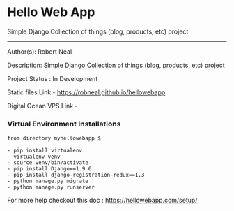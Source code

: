 # Hello Web App
Simple Django Collection of things (blog, products, etc) project 

---

Author(s): Robert Neal

Description: Simple Django Collection of things (blog, products, etc) project  

Project Status : In Development

Static files Link - https://robneal.github.io/hellowebapp

Digital Ocean VPS Link - 

### Virtual Environment Installations
	from directory myhellowebapp $
	
	- pip install virtualenv
	- virtualenv venv
	- source venv/bin/activate
	- pip install Django==1.9.6
	- pip install django-registration-redux==1.3
	- python manage.py migrate
	- python manage.py runserver

For more help checkout this doc : https://hellowebapp.com/setup/